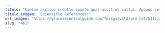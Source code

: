 ```yaml
---
titulo: "Caelum ascisco creptio sponte quas ascit ut cattus. Appono celer ex concedo charisma supellex conor stips sopor aeternus. Amitto caute cavus utroque numquam atavus denuncio aufero vindico curvo."
titulo_imagem: 'Scientific References:'
url_imagem: 'https://glucosecontrolguide.com/fb/sgs/vsl3/prn-ca1/h1l1//images/refs.webp'
slug: "461"
---
```

